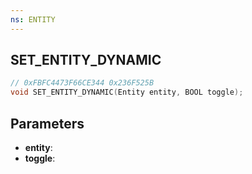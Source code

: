 ```yaml
---
ns: ENTITY
---
```

## SET_ENTITY_DYNAMIC

```c
// 0xFBFC4473F66CE344 0x236F525B
void SET_ENTITY_DYNAMIC(Entity entity, BOOL toggle);
```

## Parameters
* **entity**:
* **toggle**:
